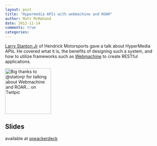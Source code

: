 ```yaml
---
layout: post
title: "Hypermedia APIs with webmachine and ROAR"
author: Matt McMahand
date: 2012-11-14
comments: true
categories: 
---
```


[Larry Stanton Jr](http://www.twitter.com/statonjr) of Hendrick Motorsports gave a talk about HyperMedia APIs. He covered what it is, the benefits of designing such a system, and how to utilize frameworks such as [Webmachine](https://github.com/basho/webmachine) to create RESTful applications.

<a href="http://twitpic.com/bgj9da" title="Big thanks to @statonjr for talking about Webmachine and ROAR... on Twitpic"><img src="http://twitpic.com/show/thumb/bgj9da.jpg" width="150" height="150" alt="Big thanks to @statonjr for talking about Webmachine and ROAR... on Twitpic"></a>

## Slides ##

available at [speackerdeck](https://speakerdeck.com/statonjr/hypermedia-apis-with-webmachine-and-roar)

